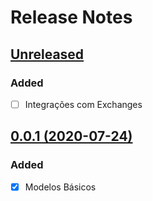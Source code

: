 # Release Notes

## [Unreleased](https://github.com/SierraTecnologia/Legislateiro/compare/0.0.1...master)

### Added
- [ ] Integrações com Exchanges

## [0.0.1 (2020-07-24)](https://github.com/SierraTecnologia/Legislateiro/compare/..0.0.1)

### Added
- [x] Modelos Básicos